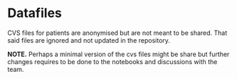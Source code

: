 # Datafiles

CVS files for patients are anonymised but are not meant to be shared.
That said files are ignored and not updated in the repository.

**NOTE.** Perhaps a minimal version of the cvs files might be share but further changes requires to be done to the notebooks and discussions with the team.
